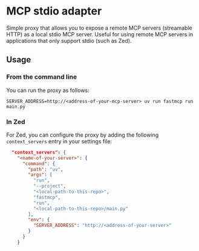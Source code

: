 # MCP stdio adapter

Simple proxy that allows you to expose a remote MCP servers (streamable HTTP) as a local stdio MCP server. Useful for using remote MCP servers in applications that only support stdio (such as Zed).

## Usage

### From the command line

You can run the proxy as follows:

```
SERVER_ADDRESS=http://<address-of-your-mcp-server> uv run fastmcp run main.py
```

### In Zed

For Zed, you can configure the proxy by adding the following `context_servers` entry in your settings file:

```json
  "context_servers": {
    "<name-of-your-server>": {
      "command": {
        "path": "uv",
        "args": [
          "run",
          "--project",
          "<local-path-to-this-repo>",
          "fastmcp",
          "run",
          "<local-path-to-this-repo>/main.py"
        ],
        "env": {
          "SERVER_ADDRESS": "http://<address-of-your-server>"
        }
      }
    }
```
